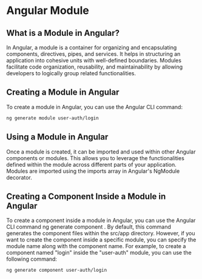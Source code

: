 # Angular Module

## What is a Module in Angular?

In Angular, a module is a container for organizing and encapsulating components, directives, pipes, and services. It helps in structuring an application into cohesive units with well-defined boundaries. Modules facilitate code organization, reusability, and maintainability by allowing developers to logically group related functionalities.

## Creating a Module in Angular

To create a module in Angular, you can use the Angular CLI command:

```bash
ng generate module user-auth/login
```

## Using a Module in Angular

Once a module is created, it can be imported and used within other Angular components or modules. This allows you to leverage the functionalities defined within the module across different parts of your application. Modules are imported using the imports array in Angular's NgModule decorator.

## Creating a Component Inside a Module in Angular

To create a component inside a module in Angular, you can use the Angular CLI command ng generate component <component-name>. By default, this command generates the component files within the src/app directory. However, if you want to create the component inside a specific module, you can specify the module name along with the component name. For example, to create a component named "login" inside the "user-auth" module, you can use the following command:

```bash
ng generate component user-auth/login
```

